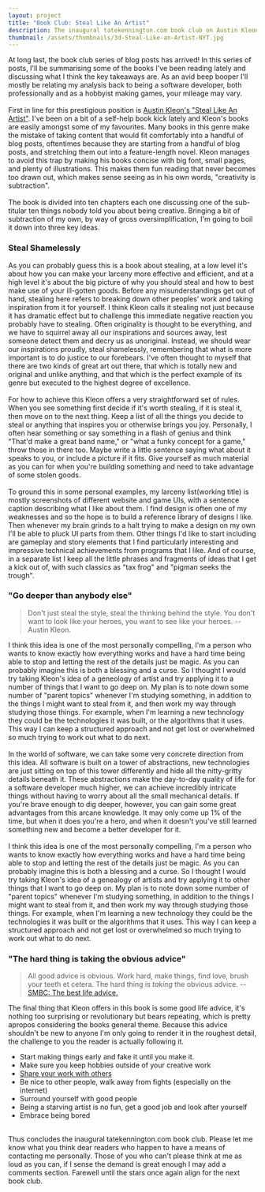 ```yaml
---
layout: project
title: "Book Club: Steal Like An Artist"
description: The inaugural tatekennington.com book club on Austin Kleon's "Steal Like An Artist"
thumbnail: /assets/thumbnails/3d-Steal-Like-an-Artist-NYT.jpg
---
```

At long last, the book club series of blog posts has arrived! In this series of posts, I'll be summarising some of the books I've been reading lately and discussing what I think the key takeaways are. As an avid beep booper I'll mostly be relating my analysis back to being a software developer, both professionally and as a hobbyist making games, your mileage may vary.
<br/><br/>
First in line for this prestigious position is <a href="https://austinkleon.com/steal/">Austin Kleon's "Steal Like An Artist"</a>. I've been on a bit of a self-help book kick lately and Kleon's books are easily amongst some of my favourites. Many books in this genre make the mistake of taking content that would fit comfortably into a handful of blog posts, oftentimes because they are starting from a handful of blog posts, and stretching them out into a feature-length novel. Kleon manages to avoid this trap by making his books concise with big font, small pages, and plenty of illustrations. This makes them fun reading that never becomes too drawn out, which makes sense seeing as in his own words, "creativity is subtraction".
<br/><br/>
The book is divided into ten chapters each one discussing one of the sub-titular ten things nobody told you about being creative. Bringing a bit of subtraction of my own, by way of gross oversimplification, I'm going to boil it down into three key ideas.

<h3>Steal Shamelessly</h3>
As you can probably guess this is a book about stealing, at a low level it's about how you can make your larceny more effective and efficient, and at a high level it's about the big picture of why you should steal and how to best make use of your ill-gotten goods. Before any misunderstandings get out of hand, stealing here refers to breaking down other peoples’ work and taking inspiration from it for yourself. I think Kleon calls it stealing not just because it has dramatic effect but to challenge this immediate negative reaction you probably have to stealing. Often originality is thought to be everything, and we have to squirrel away all our inspirations and sources away, lest someone detect them and decry us as unoriginal. Instead, we should wear our inspirations proudly, steal shamelessly, remembering that what is more important is to do justice to our forebears. I've often thought to myself that there are two kinds of great art out there, that which is totally new and original and unlike anything, and that which is the perfect example of its genre but executed to the highest degree of excellence. 
<br/><br/>
For how to achieve this Kleon offers a very straightforward set of rules. When you see something first decide if it's worth stealing, if it is steal it, then move on to the next thing. Keep a list of all the things you decide to steal or anything that inspires you or otherwise brings you joy. Personally, I often hear something or say something in a flash of genius and think "That'd make a great band name," or "what a funky concept for a game," throw those in there too. Maybe write a little sentence saying what about it speaks to you, or include a picture if it fits. Give yourself as much material as you can for when you're building something and need to take advantage of some stolen goods.
<br/><br/>
To ground this in some personal examples, my larceny list(working title) is mostly screenshots of different website and game UIs, with a sentence caption describing what I like about them. I find design is often one of my weaknesses and so the hope is to build a reference library of designs I like. Then whenever my brain grinds to a halt trying to make a design on my own I'll be able to pluck UI parts from them. Other things I'd like to start including are gameplay and story elements that I find particularly interesting and impressive technical achievements from programs that I like. And of course, in a separate list I keep all the little phrases and fragments of ideas that I get a kick out of, with such classics as "tax frog" and "pigman seeks the trough".
<h3>"Go deeper than anybody else"</h3>
<blockquote>
Don't just steal the style, steal the thinking behind the style. You don't want to look like your heroes, you want to see like your heroes. -- Austin Kleon.
</blockquote>
I think this idea is one of the most personally compelling, I'm a person who wants to know exactly how everything works and have a hard time being able to stop and letting the rest of the details just be magic. As you can probably imagine this is both a blessing and a curse. So I thought I would try taking Kleon's idea of a geneology of artist and try applying it to a number of things that I want to go deep on. My plan is to note down some number of "parent topics" whenever I'm studying something, in addition to the things I might want to steal from it, and then work my way through studying those things. For example, when I'm learning a new technology they could be the technologies it was built, or the algorithms that it uses. This way I can keep a structured approach and not get lost or overwhelmed so much trying to work out what to do next.
<br/><br/>
In the world of software, we can take some very concrete direction from this idea. All software is built on a tower of abstractions, new technologies are just sitting on top of this tower differently and hide all the nitty-gritty details beneath it. These abstractions make the day-to-day quality of life for a software developer much higher, we can achieve incredibly intricate things without having to worry about all the small mechanical details. If you're brave enough to dig deeper, however, you can gain some great advantages from this arcane knowledge. It may only come up 1% of the time, but when it does you're a hero, and when it doesn't you've still learned something new and become a better developer for it.
<br/><br/>
I think this idea is one of the most personally compelling, I'm a person who wants to know exactly how everything works and have a hard time being able to stop and letting the rest of the details just be magic. As you can probably imagine this is both a blessing and a curse. So I thought I would try taking Kleon's idea of a genealogy of artists and try applying it to other things that I want to go deep on. My plan is to note down some number of "parent topics" whenever I'm studying something, in addition to the things I might want to steal from it, and then work my way through studying those things. For example, when I'm learning a new technology they could be the technologies it was built or the algorithms that it uses. This way I can keep a structured approach and not get lost or overwhelmed so much trying to work out what to do next.
<h3>"The hard thing is taking the obvious advice"</h3>
<blockquote cite="https://www.smbc-comics.com/comic/best-life-advice">
All good advice is obvious. Work hard, make things, find love, brush your teeth et cetera. The hard thing is <i>taking</i> the obvious advice. -- <a href="https://www.smbc-comics.com/comic/best-life-advice">SMBC: The best life advice.</a>
</blockquote >
The final thing that Kleon offers in this book is some good life advice, it's nothing too surprising or revolutionary but bears repeating, which is pretty apropos considering the books general theme. Because this advice shouldn't be new to anyone I'm only going to render it in the roughest detail, the challenge to you the reader is actually following it.
<ul>
    <li>Start making things early and fake it until you make it.</li>
    <li>Make sure you keep hobbies outside of your creative work</li>
    <li><a href="https://austinkleon.com/show-your-work/">Share your work with others</a></li>
    <li>Be nice to other people, walk away from fights (especially on the internet)</li>
    <li>Surround yourself with good people</li>
    <li>Being a starving artist is no fun, get a good job and look after yourself</li>
    <li>Embrace being bored</li>
</ul>
<br/>
Thus concludes the inaugural tatekennington.com book club. Please let me know what you think dear readers who happen to have a means of contacting me personally. Those of you who can't please think at me as loud as you can, if I sense the demand is great enough I may add a comments section. Farewell until the stars once again align for the next book club.